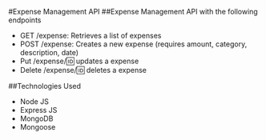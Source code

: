 #Expense Management API
##Expense Management API with the following endpoints
- GET /expense: Retrieves a list of expenses
- POST /expense: Creates a new expense (requires amount, category, description, date)
- Put /expense/:id: updates a expense
- Delete /expense/:id: deletes a expense

##Technologies Used
- Node JS
- Express JS
- MongoDB
- Mongoose
